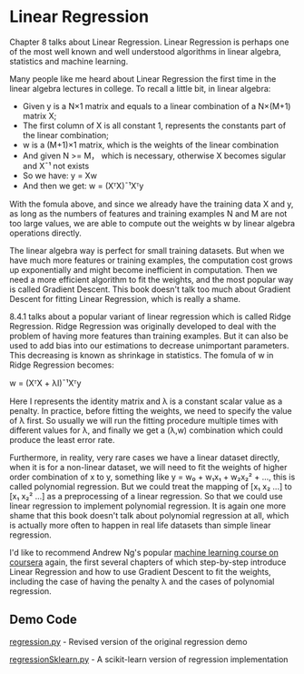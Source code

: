 # Linear Regression

Chapter 8 talks about Linear Regression. Linear Regression is perhaps one of the most well known and well understood algorithms in linear algebra, statistics and machine learning.

Many people like me heard about Linear Regression the first time in the linear algebra lectures in college. To recall a little bit, in linear algebra:
- Given y is a N&#00215;1 matrix and equals to a linear combination of a N&#00215;(M+1) matrix X;
- The first column of X is all constant 1, represents the constants part of the linear combination;
- w is a (M+1)&#00215;1 matrix, which is the weights of the linear combination
- And given N >= M， which is necessary, otherwise X becomes sigular and X&#00175;&#00185; not exists
- So we have: y = Xw
- And then we get: w = (X&#07488;X)&#00175;&#00185;X&#07488;y

With the fomula above, and since we already have the training data X and y, as long as the numbers of features and training examples N and M are not too large values, we are able to compute out the weights w by linear algebra operations directly. 

The linear algebra way is perfect for small training datasets. But when we have much more features or training examples, the computation cost grows up exponentially and might become inefficient in computation. Then we need a more efficient algorithm to fit the weights, and the most popular way is called Gradient Descent. This book doesn't talk too much about Gradient Descent for fitting Linear Regression, which is really a shame.

8.4.1 talks about a popular variant of linear regression which is called Ridge Regression. Ridge Regression was originally developed to deal with the problem of having more features than training examples. But it can also be used to add bias into our estimations to decrease unimportant parameters. This decreasing is known as shrinkage in statistics. The fomula of w in Ridge Regression becomes:

w = (X&#07488;X + &#00955;I)&#00175;&#00185;X&#07488;y

Here I represents the identity matrix and &#00955; is a constant scalar value as a penalty. In practice, before fitting the weights, we need to specify the value of &#00955; first. So usually we will run the fitting procedure multiple times with different values for &#00955;, and finally we get a (&#00955;,w) combination which could produce the least error rate.

Furthermore, in reality, very rare cases we have a linear dataset directly, when it is for a non-linear dataset, we will need to fit the weights of higher order combination of x to y, something like y = w&#008320; + w&#008321;x&#008321; + w&#008322;x&#008322;&#00178; + ..., this is called polynomial regression. But we could treat the mapping of [x&#008321; x&#008322; ...] to [x&#008321; x&#008322;&#00178; ...] as a preprocessing of a linear regression. So that we could use linear regression to implement polynomial regression. It is again one more shame that this book doesn't talk about polynomial regression at all, which is actually more often to happen in real life datasets than simple linear regression.

I'd like to recommend Andrew Ng's popular [machine learning course on coursera](https://www.coursera.org/learn/machine-learning) again, the first several chapters of which step-by-step introduce Linear Regression and how to use Gradient Descent to fit the weights, including the case of having the penalty &#00955; and the cases of polynomial regression.

## Demo Code

[regression.py](regression.py) - Revised version of the original regression demo

[regressionSklearn.py](regressionSklearn.py) - A scikit-learn version of regression implementation

